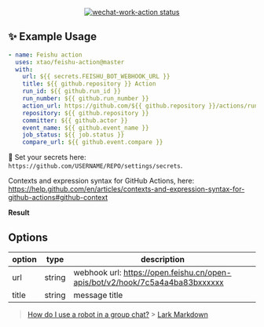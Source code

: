 <p align="center">
  <a href="https://github.com/xtao/feishu-action"><img alt="wechat-work-action status" src="https://github.com/xtao/feishu-action/workflows/build-test/badge.svg"></a>
</p>

## ✨ Example Usage

```yml
- name: Feishu action
  uses: xtao/feishu-action@master
  with:
    url: ${{ secrets.FEISHU_BOT_WEBHOOK_URL }}
    title: ${{ github.repository }} Action
    run_id: ${{ github.run_id }}
    run_number: ${{ github.run_number }}
    action_url: https://github.com/${{ github.repository }}/actions/runs/${{ github.run_id }}
    repository: ${{ github.repository }}
    committer: ${{ github.actor }}
    event_name: ${{ github.event_name }}
    job_status: ${{ job.status }}
    compare_url: ${{ github.event.compare }}
```

🔐 Set your secrets here: `https://github.com/USERNAME/REPO/settings/secrets`.

Contexts and expression syntax for GitHub Actions, here: https://help.github.com/en/articles/contexts-and-expression-syntax-for-github-actions#github-context

**Result**

## Options

| option | type   | description                                                                  |
| ------ | ------ | ---------------------------------------------------------------------------- |
| url    | string | webhook url: https://open.feishu.cn/open-apis/bot/v2/hook/7c5a4a4ba83bxxxxxx |
| title  | string | message title                                                                |

> [How do I use a robot in a group chat?](https://getfeishu.cn/hc/zh-cn/articles/360024984973-%E5%9C%A8%E7%BE%A4%E8%81%8A%E4%B8%AD%E4%BD%BF%E7%94%A8%E6%9C%BA%E5%99%A8%E4%BA%BA) > [Lark Markdown](https://open.feishu.cn/document/ukTMukTMukTM/uADOwUjLwgDM14CM4ATN)
